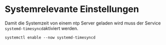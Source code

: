 # Systemrelevante Einstellungen

Damit die Systemzeit von einem ntp Server geladen wird muss der Service `systemd-timesyncd`aktiviert werden. 

    systemctl enable --now systemd-timesyncd
